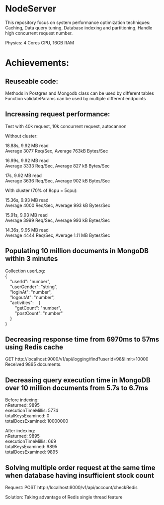 # NodeServer

 This repository focus on system performance optimization techniques: Caching, Data query tuning, Database indexing and partitioning,   Handle high concurrent request number.  
  
Physics: 4 Cores CPU, 16GB RAM  
  
# Achievements:  
  
## Reuseable code:  
Methods in Postgres and Mongodb class can be used by different tables  
Function validateParams can be used by multiple different endpoints  
  
## Increasing request performance:  
Test with 40k request, 10k concurrent request, autocannon  
  
Without cluster:  
  
18.88s, 9.92 MB read  
Average 3077 Req/Sec, Average 763kB Bytes/Sec   

16.99s, 9.92 MB read  
Average 3333 Req/Sec, Average 827 kB Bytes/Sec  

17s, 9.92 MB read  
Average 3636 Req/Sec, Average 902 kB Bytes/Sec  

With cluster (70% of 8cpu = 5cpu):  

15.36s, 9.93 MB read  
Average 4000 Req/Sec, Average 993 kB Bytes/Sec  

15.91s, 9.93 MB read  
Average 3999 Req/Sec, Average 993 kB Bytes/Sec  

14.36s, 9.95 MB read  
Average 4444 Req/Sec, Average 1.11 MB Bytes/Sec  

## Populating 10 million documents in MongoDB within 3 minutes  
Collection userLog:   
{  
&nbsp;&nbsp;&nbsp;&nbsp;"userId": "number",  
&nbsp;&nbsp;&nbsp;&nbsp;"userGender": "string",  
&nbsp;&nbsp;&nbsp;&nbsp;"loginAt": "number",  
&nbsp;&nbsp;&nbsp;&nbsp;"logoutAt": "number",  
&nbsp;&nbsp;&nbsp;&nbsp;"activities":&nbsp;&nbsp;&nbsp;&nbsp;{  
&nbsp;&nbsp;&nbsp;&nbsp;&nbsp;&nbsp;&nbsp;&nbsp;"getCount": "number",  
&nbsp;&nbsp;&nbsp;&nbsp;&nbsp;&nbsp;&nbsp;&nbsp;"postCount": "number"  
&nbsp;&nbsp;&nbsp;&nbsp;}  
}  
  
## Decreasing response time from 6970ms to 57ms using Redis cache  
GET http://localhost:9000/v1/api/logging/find?userId=98&limit=10000  
Received 9895 documents.  
  
## Decreasing query execution time in MongoDB over 10 million documents from 5.7s to 6.7ms  
  
Before indexing:  
nReturned: 9895  
executionTimeMillis: 5774  
totalKeysExamined: 0  
totalDocsExamined: 10000000  
  
After indexing:  
nReturned: 9895  
executionTimeMillis: 669  
totalKeysExamined: 9895  
totalDocsExamined: 9895  
  
## Solving multiple order request at the same time when database having insufficient stock count  
  
Request: POST http://localhost:9000/v1/api/account/checkRedis  
  
Solution: Taking advantage of Redis single thread feature
  
